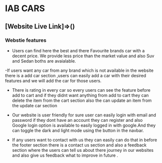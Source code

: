 # IAB CARS

## [Website Live Link]=>() 

### Webstie features

- Users can find here the best and there Favourite brands car with a decent price. We provide less price than the market value and also Suv and Sedan boths are avaialable.

-If users want any car from any brand which is not available in the website there is a add car section ,users can easily add a car with their desired features and we will add the car for those users. 

- There is rating in every car so every users can see the feature before add to cart and if they didnt want anything from add to cart they can delete the item from the cart section also the can update an item from the update car section 

- Our website is user friendly for sure user can easily login with email and password if they dont have an account they can register and also Google login option is available to easily logged in with google.And they can toggle the dark and light mode using the button in the navbar.

- If any users want to contact with us they can easily can do that in before the footer section there is a contact us section and also a feedback section where the users can tell us about there journey in our websites and also give us feedback what to improve in future .
